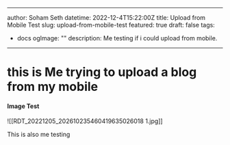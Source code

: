 
---
author: Soham Seth
datetime: 2022-12-4T15:22:00Z
title: Upload from Mobile Test
slug: upload-from-mobile-test
featured: true
draft: false
tags:
  - docs
ogImage: ""
description: Me testing if i could upload from mobile.
---

# this is Me trying to upload a blog from my mobile


#### Image Test

![[RDT_20221205_202610235460419635026018 1.jpg]]


This is also me testing 
